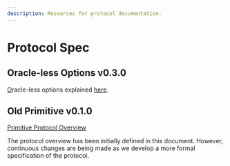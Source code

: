 ```yaml
---
description: Resources for protocol documentation.
---
```


# Protocol Spec

## Oracle-less Options v0.3.0

[O](https://www.notion.so/primitivefi/Oracle-less-Option-Tokens-f8efc83405c74ef89c3c274ebb6c34e4)racle-less options explained [here](https://www.notion.so/primitivefi/Oracle-less-Option-Tokens-f8efc83405c74ef89c3c274ebb6c34e4).

## Old Primitive v0.1.0

[Primitive Protocol Overview](https://docs.google.com/document/d/19neM6bFmTCBdxLygQbDDJubwcLcuMIx8x2Fs-llt9sQ/edit?usp=sharing)

The protocol overview has been initially defined in this document. However, continuous changes are being made as we develop a more formal specification of the protocol.

